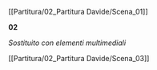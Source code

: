[[Partitura/02_Partitura Davide/Scena_01]]

**02**

*Sostituito con elementi multimediali*

[[Partitura/02_Partitura Davide/Scena_03]]